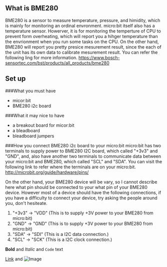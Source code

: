 
## What is BME280
BME280 is a sensor to measure temperature, pressure, and himidity, which is mainly for monitoring an ordinal envronment.
micro:bit itself also has a temperature sensor. Howerver, it is for monitoring the temperture of CPU to prevent form overheating, which will report you a hihger temperature than the envrionment when you run some tasks on the CPU. On the other hand, BME280 will report you pretty presice mesurement result, since the each of the unit has its own data to calibrate mesurement result.
You can refer the following ling for more information.
https://www.bosch-sensortec.com/bst/products/all_products/bme280

## Set up
###What you must have
- micor:bit
- BME280 i2c board

###What it may nice to have
- a breakout board for micor:bit
- a bleadboard
- bleadboard jumpers

###How you connect BME280 i2c board to your micro:bit
micro:bit has two terminals to supply power to BME280 I2C board, which called "+3v3" and "GND", and, also have another two terminals to communicate data between your micro:bit and BME280, which called "SCL" and "SDA".
You can visit the following link to refer where the terminals are on your micro:bit.
http://microbit.org/guide/hardware/pins/

On the other hand, your BME280 device will be vary, so I cannot describe here what pin should be connected to your what pin of your BME280 device. However most of a device should have the following connections, if you have a difficulty to connect your device, try asking the people around you, don't hesiteate.

1. "+3v3" -> "VDD" (This is to supply +3V power to your BME280 from micro:bit)
2. "GND" -> "GND" (This is to supply +3V power to your BME280 from micro:bit)
3. "SDA" -> "SDI" (This is a I2C data connection.)
4. "SCL" -> "SCK" (This is a I2C clock connection.)

**Bold** and _Italic_ and `Code` text

[Link](url) and ![Image](src)
